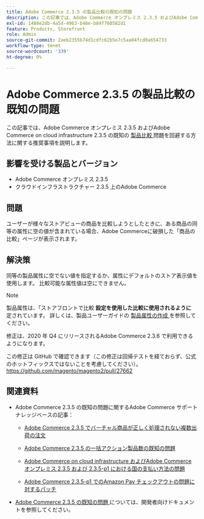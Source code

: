 ```yaml
---
title: Adobe Commerce 2.3.5 の製品比較の既知の問題
description: この記事では、Adobe Commerce オンプレミス 2.3.5 およびAdobe Commerce on cloud infrastructure 2.3.5 における既知の [product comparison] （https://experienceleague.adobe.com/en/docs/commerce-admin/stores-sales/shopper-tools/product-compare）の問題を回避する方法について推奨事項を説明します。
exl-id: 1488e2db-4a5d-4963-b48e-b84f760582d1
feature: Products, Storefront
role: Admin
source-git-commit: 2aeb2355b74d1cdfc62b5e7c5aa04fcd0a654733
workflow-type: tm+mt
source-wordcount: '339'
ht-degree: 0%

---
```


# Adobe Commerce 2.3.5 の製品比較の既知の問題

この記事では、Adobe Commerce オンプレミス 2.3.5 およびAdobe Commerce on cloud infrastructure 2.3.5 の既知の [ 製品比較 ](https://experienceleague.adobe.com/en/docs/commerce-admin/stores-sales/shopper-tools/product-compare) 問題を回避する方法に関する推奨事項を説明します。

## 影響を受ける製品とバージョン

* Adobe Commerce オンプレミス 2.3.5
* クラウドインフラストラクチャー 2.3.5 上のAdobe Commerce

## 問題

ユーザーが様々なストアビューの商品を比較しようとしたときに、ある商品の同等の属性に空の値が含まれている場合、Adobe Commerceに破損した「商品の比較」ページが表示されます。

## 解決策

同等の製品属性に空でない値を指定するか、属性にデフォルトのストア表示値を使用します。 比較可能な属性値は空にできません。

>[!NOTE]
>
>製品属性は、「ストアフロントで比較 **設定を使用した比較に使用されるように** 定されています。 詳しくは、製品ユーザーガイドの [ 製品属性の作成 ](https://experienceleague.adobe.com/en/docs/commerce-admin/catalog/product-attributes/create/attribute-product-create#step-4-describe-the-storefront-properties) を参照してください。

修正は、2020 年 Q4 にリリースされるAdobe Commerce 2.3.6 で利用できるようになります。

この修正は GitHub で確認できます（この修正は回帰テストを経ておらず、公式のホットフィックスではないことを考慮してください）。<https://github.com/magento/magento2/pull/27662>

## 関連資料

<ul><li>Adobe Commerce 2.3.5 の既知の問題に関するAdobe Commerce サポートナレッジベースの記事：<ul>
<li>
<p title="Adobe Commerce 2.3.5 でバーチャル商品が正しく処理されない複数出荷の注文"><a href="/help/troubleshooting/miscellaneous/magento-2-3-5-known-issue-virtual-product-multi-ship-orders.md">Adobe Commerce 2.3.5 でバーチャル商品が正しく処理されない複数出荷の注文</a></p>
</li>
<li><a href="/help/troubleshooting/miscellaneous/bulk-action-product-count-known-issue-in-magento-2-3-5.md">Adobe Commerce 2.3.5 の一括アクション製品数の既知の問題</a></li>
<li>
<p title="Adobe Commerce on cloud infrastructure およびAdobe Commerce オンプレミス 2.3.5 および 2.3.5-p1 における国の支払い方法の問題"><a href="/help/troubleshooting/known-issues-patches-attached/magento-2-3-5-2-3-5-p1-patch-country-payment-issue.md">Adobe Commerce on cloud infrastructure およびAdobe Commerce オンプレミス 2.3.5 および 2.3.5-p1 における国の支払い方法の問題</a></p>
</li>
<li>
<p title="Adobe Commerce 2.3.5-p1 でのAmazon Pay チェックアウトの問題に対するパッチ"><a href="/help/troubleshooting/payments/patch-for-amazon-pay-checkout-issue-in-magento-2-3-5-p1.md">Adobe Commerce 2.3.5-p1 でのAmazon Pay チェックアウトの問題に対するパッチ</a></p>
</li>
</ul>
</li><li><a href="https://commerce-docs.github.io/devdocs-archive/2.3/guides/v2.3/release-notes/release-notes-2-3-5-commerce.html#known-issues">Adobe Commerce 2.3.5 の既知の問題 </a> については、開発者向けドキュメントを参照してください。</li></ul>
